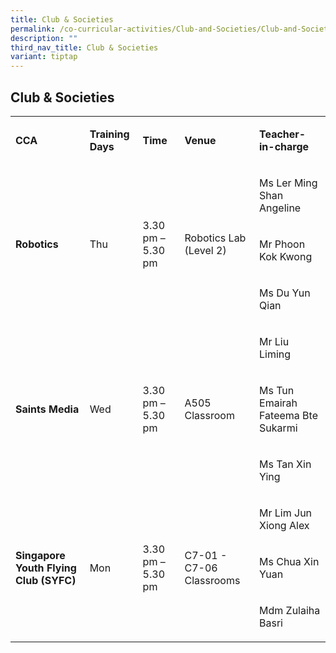 ```yaml
---
title: Club & Societies
permalink: /co-curricular-activities/Club-and-Societies/Club-and-Societies/
description: ""
third_nav_title: Club & Societies
variant: tiptap
---
```

<h2>Club &amp; Societies</h2>
<table style="minWidth: 125px">
<colgroup>
<col>
<col>
<col>
<col>
<col>
</colgroup>
<tbody>
<tr>
<td rowspan="1" colspan="1">
<p><strong>CCA</strong>
</p>
</td>
<td rowspan="1" colspan="1">
<p><strong>Training Days</strong>
</p>
</td>
<td rowspan="1" colspan="1">
<p><strong>Time</strong>
</p>
</td>
<td rowspan="1" colspan="1">
<p><strong>Venue</strong>
</p>
</td>
<td rowspan="1" colspan="1">
<p><strong>Teacher-in-charge</strong>
</p>
</td>
</tr>
<tr>
<td rowspan="3" colspan="1">
<p><strong>Robotics</strong>
</p>
</td>
<td rowspan="3" colspan="1">
<p>Thu</p>
</td>
<td rowspan="3" colspan="1">
<p>3.30 pm – 5.30 pm</p>
</td>
<td rowspan="3" colspan="1">
<p>Robotics Lab (Level 2)</p>
</td>
<td rowspan="1" colspan="1">
<p>Ms Ler Ming Shan Angeline</p>
</td>
</tr>
<tr>
<td rowspan="1" colspan="1">
<p>Mr Phoon Kok Kwong</p>
</td>
</tr>
<tr>
<td rowspan="1" colspan="1">
<p>Ms Du Yun Qian</p>
</td>
</tr>
<tr>
<td rowspan="3" colspan="1">
<p><strong>Saints Media</strong>
</p>
</td>
<td rowspan="3" colspan="1">
<p>Wed</p>
</td>
<td rowspan="3" colspan="1">
<p>3.30 pm – 5.30 pm</p>
</td>
<td rowspan="3" colspan="1">
<p>A505 Classroom</p>
</td>
<td rowspan="1" colspan="1">
<p>Mr Liu Liming</p>
</td>
</tr>
<tr>
<td rowspan="1" colspan="1">
<p>Ms Tun Emairah Fateema Bte Sukarmi</p>
</td>
</tr>
<tr>
<td rowspan="1" colspan="1">
<p>Ms Tan Xin Ying</p>
</td>
</tr>
<tr>
<td rowspan="3" colspan="1">
<p><strong>Singapore Youth Flying Club (SYFC)</strong>
</p>
</td>
<td rowspan="3" colspan="1">
<p>Mon</p>
</td>
<td rowspan="3" colspan="1">
<p>3.30 pm – 5.30 pm</p>
</td>
<td rowspan="3" colspan="1">
<p>C7-01 - C7-06 Classrooms</p>
</td>
<td rowspan="1" colspan="1">
<p>Mr Lim Jun Xiong Alex</p>
</td>
</tr>
<tr>
<td rowspan="1" colspan="1">
<p>Ms Chua Xin Yuan</p>
</td>
</tr>
<tr>
<td rowspan="1" colspan="1">
<p>Mdm Zulaiha Basri</p>
</td>
</tr>
</tbody>
</table>
<p></p>